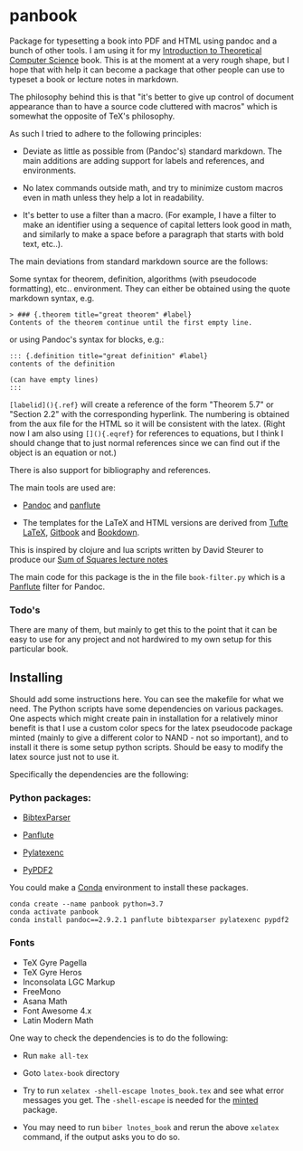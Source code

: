 # panbook

Package for typesetting a book into PDF and HTML using pandoc and a bunch of other tools.
I am using it for my [Introduction to Theoretical Computer Science](https://introtcs.org) book.
This is at the moment at a very rough shape, but I hope that with help it can become a package that other people can use to typeset a book or lecture notes in markdown.

The philosophy behind this is that "it's better to give up control of document appearance than to have a source code cluttered with macros" which is somewhat the opposite of TeX's philosophy.

As such I tried to adhere to the following principles:

* Deviate as little as possible from (Pandoc's) standard markdown. The main additions are adding support for labels and references, and environments. 

* No latex commands outside math, and try to minimize custom macros even in math unless they help a lot in readability.

* It's better to use a filter than a macro. (For example, I have a filter to make an identifier using a  sequence of capital letters look good in math, and similarly to make a space before a paragraph that starts with bold text, etc..). 

The main deviations from standard markdown source are the follows:

Some syntax for theorem, definition, algorithms (with pseudocode formatting), etc.. environment. They can either be obtained using the quote markdown syntax, e.g. 

```
> ### {.theorem title="great theorem" #label}
Contents of the theorem continue until the first empty line.

```
or using Pandoc's syntax for blocks, e.g.:

```
::: {.definition title="great definition" #label}
contents of the definition

(can have empty lines)
:::
```

`[labelid](){.ref}` will create a reference of the form "Theorem 5.7" or "Section 2.2" with the corresponding hyperlink. The numbering is obtained from the aux file for the HTML so it will be consistent with the latex.
(Right now I am also using `[](){.eqref}` for references to equations, but I think I should change that to just normal references since we can find out if the object is an equation or not.)

There is also support for bibliography and references.

The main tools are used are:

*  [Pandoc](https://pandoc.org/) and  [panflute](http://scorreia.com/software/panflute/) 

*  The templates for the LaTeX and HTML versions are derived from   [Tufte LaTeX](https://tufte-latex.github.io/tufte-latex/), [Gitbook](https://www.gitbook.com/) and [Bookdown](https://bookdown.org/). 


This is inspired by clojure and lua scripts written by David Steurer to produce our [Sum of Squares lecture notes](https://sumofsquares.org)

The main code for this package is the in the file  `book-filter.py` which is a [Panflute](http://scorreia.com/software/panflute/) filter for Pandoc.


### Todo's

There are many of them, but mainly to get this to the point that it can be easy to use for any project and not hardwired to my own setup for this particular book.

## Installing

Should add some instructions here. You can see the makefile for what we need. 
The Python scripts have some dependencies on various packages.
One aspects which might create pain in installation for a relatively minor benefit is that I use a custom color specs for the latex pseudocode package minted (mainly to give a different color to NAND - not so important), and to install it there is some setup python scripts. 
Should be easy to modify the latex source just not to use it. 

Specifically the dependencies are the following:

### Python packages:

* [BibtexParser](https://bibtexparser.readthedocs.io/en/master/)

* [Panflute](http://scorreia.com/software/panflute/) 

* [Pylatexenc](https://pypi.org/project/pylatexenc/)

* [PyPDF2](https://pythonhosted.org/PyPDF2/)

You could make a [Conda](https://docs.conda.io) environment to install these packages.
```
conda create --name panbook python=3.7
conda activate panbook
conda install pandoc==2.9.2.1 panflute bibtexparser pylatexenc pypdf2
```

### Fonts

* TeX Gyre Pagella
* TeX Gyre Heros
* Inconsolata LGC Markup
* FreeMono
* Asana Math
* Font Awesome 4.x
* Latin Modern Math 


One way to check the dependencies is to do the following: 

* Run `make all-tex`

* Goto `latex-book` directory

* Try to run `xelatex -shell-escape lnotes_book.tex` and see what error messages you get. The `-shell-escape` is needed for the [minted](https://ctan.org/pkg/minted?lang=en) package.

* You may need to run `biber lnotes_book` and rerun the above `xelatex` command, if the output asks you to do so.

